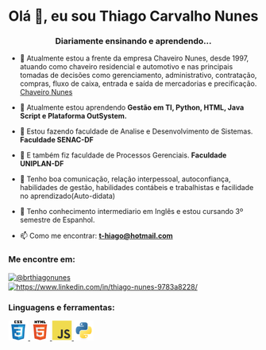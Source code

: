 <h1 align="center">Olá 👋, eu sou Thiago Carvalho Nunes</h1>
<h3 align="center">Diariamente ensinando e aprendendo...</h3>

- 🔭 Atualmente estou a frente da empresa Chaveiro Nunes, desde 1997, atuando como chaveiro residencial e automotivo e nas principais tomadas de decisões como gerenciamento, administrativo, contratação, compras, fluxo de caixa, entrada e saída de mercadorias e precificação. [Chaveiro Nunes](www.chaveironunesdf.com.br)

- 🌱 Atualmente estou aprendendo **Gestão em TI, Python, HTML, Java Script e Plataforma OutSystem.**

- 🌱 Estou fazendo faculdade de Analise e Desenvolvimento de Sistemas. **Faculdade SENAC-DF**

- 🌱 E também fiz faculdade de Processos Gerenciais. **Faculdade UNIPLAN-DF**

- 🌱 Tenho boa comunicação, relação interpessoal, autoconfiança, habilidades de gestão, habilidades contábeis e trabalhistas e facilidade no aprendizado(Auto-didata)

- 🌱 Tenho conhecimento intermediario em Inglês e estou cursando 3º semestre de Espanhol.

- 📫 Como me encontrar: **t-hiago@hotmail.com**

<h3 align="left">Me encontre em:</h3>
<p align="left">
<a href="https://dev.to/@brthiagonunes" target="blank"><img align="center" src="https://raw.githubusercontent.com/rahuldkjain/github-profile-readme-generator/master/src/images/icons/Social/devto.svg" alt="@brthiagonunes" height="30" width="40" /></a>
<a href="https://linkedin.com/in/https://www.linkedin.com/in/thiago-nunes-9783a8228/" target="blank"><img align="center" src="https://raw.githubusercontent.com/rahuldkjain/github-profile-readme-generator/master/src/images/icons/Social/linked-in-alt.svg" alt="https://www.linkedin.com/in/thiago-nunes-9783a8228/" height="30" width="40" /></a>
</p>

<h3 align="left">Linguagens e ferramentas:</h3>
<p align="left"> <a href="https://www.w3schools.com/css/" target="_blank" rel="noreferrer"> <img src="https://raw.githubusercontent.com/devicons/devicon/master/icons/css3/css3-original-wordmark.svg" alt="css3" width="40" height="40"/> </a> <a href="https://www.w3.org/html/" target="_blank" rel="noreferrer"> <img src="https://raw.githubusercontent.com/devicons/devicon/master/icons/html5/html5-original-wordmark.svg" alt="html5" width="40" height="40"/> </a> <a href="https://developer.mozilla.org/en-US/docs/Web/JavaScript" target="_blank" rel="noreferrer"> <img src="https://raw.githubusercontent.com/devicons/devicon/master/icons/javascript/javascript-original.svg" alt="javascript" width="40" height="40"/> </a> <a href="https://www.python.org" target="_blank" rel="noreferrer"> <img src="https://raw.githubusercontent.com/devicons/devicon/master/icons/python/python-original.svg" alt="python" width="40" height="40"/> </a> </p>
